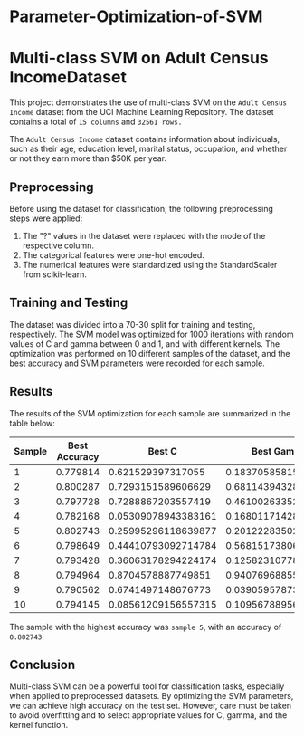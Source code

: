# Parameter-Optimization-of-SVM

# Multi-class SVM on Adult Census IncomeDataset

This project demonstrates the use of multi-class SVM on the `Adult Census Income` dataset from the UCI Machine Learning Repository. The dataset contains a total of `15 columns` and `32561 rows.`

The `Adult Census Income` dataset contains information about individuals, such as their age, education level, marital status, occupation, and whether or not they earn more than $50K per year.



## Preprocessing

Before using the dataset for classification, the following preprocessing steps were applied:

1. The "?" values in the dataset were replaced with the mode of the respective column.
2. The categorical features were one-hot encoded.
3. The numerical features were standardized using the StandardScaler from scikit-learn.


## Training and Testing

The dataset was divided into a 70-30 split for training and testing, respectively. The SVM model was optimized for 1000 iterations with random values of C and gamma between 0 and 1, and with different kernels. The optimization was performed on 10 different samples of the dataset, and the best accuracy and SVM parameters were recorded for each sample.

## Results

The results of the SVM optimization for each sample are summarized in the table below:

| Sample | Best Accuracy | Best C | Best Gamma | Best Kernel |
|--------|---------------|--------|------------|-------------|
| 1      | 0.779814         | 0.621529397317055    | 0.18370585815911455       | rbf         |
| 2      | 0.800287         | 0.7293151589606629   | 0.6811439432806408       | poly         |
| 3      | 0.797728         | 0.7288867203557419   | 0.46100263352088766       | poly        |
| 4      | 0.782168         | 0.05309078943383161  | 0.1680117142843266       | rbf         |
| 5      | 0.802743         | 0.25995296118639877 | 0.20122283502869864| poly|
| 6      | 0.798649         | 0.44410793092714784  | 0.5681517380630898| poly|
| 7      | 0.793428         | 0.36063178294224174  | 0.12582310778330696| poly|
| 8      | 0.794964         | 0.8704578887749851   | 0.9407696885526249| poly|
| 9      | 0.790562         | 0.6741497148676773   | 0.0390595787384963| rbf         |
| 10     | 0.794145         | 0.08561209156557315  | 0.10956788956020369| rbf         |



The sample with the highest accuracy was `sample 5`, with an accuracy of `0.802743`. 

## Conclusion

Multi-class SVM can be a powerful tool for classification tasks, especially when applied to preprocessed datasets. By optimizing the SVM parameters, we can achieve high accuracy on the test set. However, care must be taken to avoid overfitting and to select appropriate values for C, gamma, and the kernel function.
